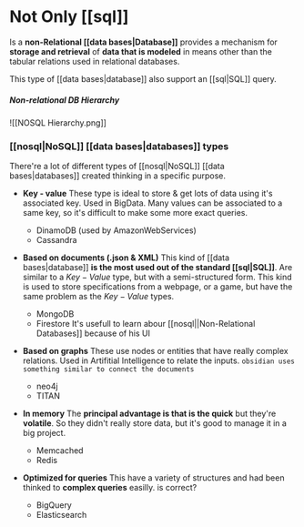 # Not Only [[sql]]
Is a **non-Relational [[data bases|Database]]** provides a mechanism for **storage and retrieval** of **data that is modeled** in means other than the tabular relations used in relational databases.

This type of [[data bases|database]] also support an [[sql|SQL]] query.

##### Non-relational DB Hierarchy
![[NOSQL Hierarchy.png]]

### [[nosql|NoSQL]] [[data bases|databases]] types
There're a lot of different types of [[nosql|NoSQL]] [[data bases|databases]] created thinking in a specific purpose.

- **Key - value**
These type is ideal to store & get lots of data using it's associated key. Used in BigData.
Many values can be associated to a same key, so it's difficult to make some more exact queries.
	- DinamoDB (used by AmazonWebServices)
	- Cassandra

- **Based on documents (.json & XML)**
This kind of [[data bases|database]] **is the most used out of the standard [[sql|SQL]]**. Are similar to a $Key-Value$ type, but with a semi-structured form.
This kind is used to store specifications from a webpage, or a game, but have the same problem as the $Key-Value$ types.
	- MongoDB
	- Firestore It's usefull to learn abour [[nosql||Non-Relational Databases]] because of his UI

- **Based on graphs**
These use nodes or entities that have really complex relations.
Used in Artifitial Intelligence  to relate the inputs.
`obsidian uses something similar to connect the documents`
	- neo4j
	- TITAN

- **In memory**
The **principal advantage is that is the quick** but they're **volatile**. So they didn't really store data, but it's good to manage it in a big project.
	- Memcached
	- Redis

- **Optimized for queries**
This have a variety of structures and had been thinked to **complex queries** easilly. is correct?
	- BigQuery
	- Elasticsearch
